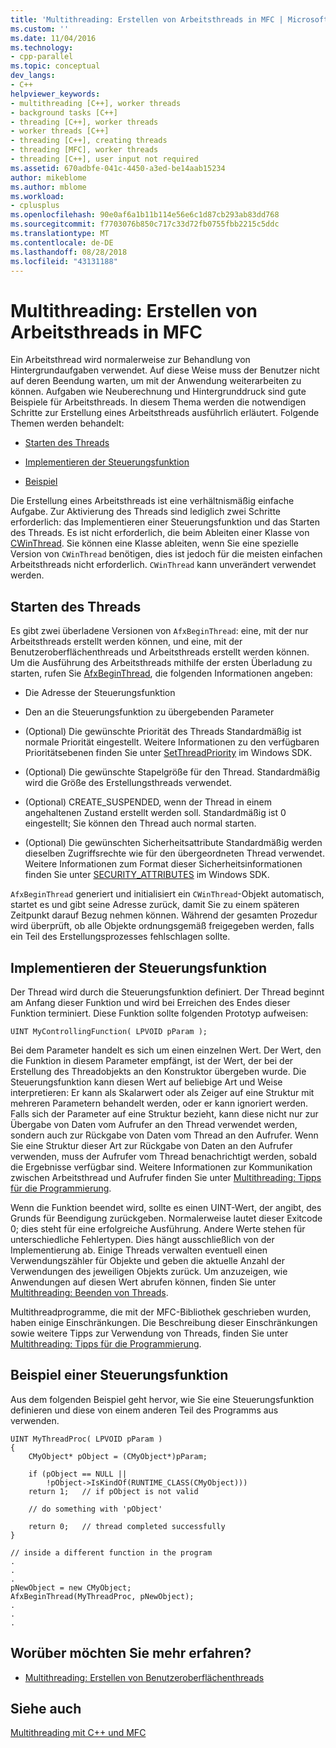 ```yaml
---
title: 'Multithreading: Erstellen von Arbeitsthreads in MFC | Microsoft-Dokumentation'
ms.custom: ''
ms.date: 11/04/2016
ms.technology:
- cpp-parallel
ms.topic: conceptual
dev_langs:
- C++
helpviewer_keywords:
- multithreading [C++], worker threads
- background tasks [C++]
- threading [C++], worker threads
- worker threads [C++]
- threading [C++], creating threads
- threading [MFC], worker threads
- threading [C++], user input not required
ms.assetid: 670adbfe-041c-4450-a3ed-be14aab15234
author: mikeblome
ms.author: mblome
ms.workload:
- cplusplus
ms.openlocfilehash: 90e0af6a1b11b114e56e6c1d87cb293ab83dd768
ms.sourcegitcommit: f7703076b850c717c33d72fb0755fbb2215c5ddc
ms.translationtype: MT
ms.contentlocale: de-DE
ms.lasthandoff: 08/28/2018
ms.locfileid: "43131188"
---
```

# <a name="multithreading-creating-worker-threads-in-mfc"></a>Multithreading: Erstellen von Arbeitsthreads in MFC
Ein Arbeitsthread wird normalerweise zur Behandlung von Hintergrundaufgaben verwendet. Auf diese Weise muss der Benutzer nicht auf deren Beendung warten, um mit der Anwendung weiterarbeiten zu können. Aufgaben wie Neuberechnung und Hintergrunddruck sind gute Beispiele für Arbeitsthreads. In diesem Thema werden die notwendigen Schritte zur Erstellung eines Arbeitsthreads ausführlich erläutert. Folgende Themen werden behandelt:  
  
- [Starten des Threads](#_core_starting_the_thread)  
  
- [Implementieren der Steuerungsfunktion](#_core_implementing_the_controlling_function)  
  
- [Beispiel](#_core_controlling_function_example)  
  
Die Erstellung eines Arbeitsthreads ist eine verhältnismäßig einfache Aufgabe. Zur Aktivierung des Threads sind lediglich zwei Schritte erforderlich: das Implementieren einer Steuerungsfunktion und das Starten des Threads. Es ist nicht erforderlich, die beim Ableiten einer Klasse von [CWinThread](../mfc/reference/cwinthread-class.md). Sie können eine Klasse ableiten, wenn Sie eine spezielle Version von `CWinThread` benötigen, dies ist jedoch für die meisten einfachen Arbeitsthreads nicht erforderlich. `CWinThread` kann unverändert verwendet werden.  
  
##  <a name="_core_starting_the_thread"></a> Starten des Threads  
 
Es gibt zwei überladene Versionen von `AfxBeginThread`: eine, mit der nur Arbeitsthreads erstellt werden können, und eine, mit der Benutzeroberflächenthreads und Arbeitsthreads erstellt werden können. Um die Ausführung des Arbeitsthreads mithilfe der ersten Überladung zu starten, rufen Sie [AfxBeginThread](../mfc/reference/application-information-and-management.md#afxbeginthread), die folgenden Informationen angeben:  
  
- Die Adresse der Steuerungsfunktion  
  
- Den an die Steuerungsfunktion zu übergebenden Parameter  
  
- (Optional) Die gewünschte Priorität des Threads Standardmäßig ist normale Priorität eingestellt. Weitere Informationen zu den verfügbaren Prioritätsebenen finden Sie unter [SetThreadPriority](http://msdn.microsoft.com/library/windows/desktop/ms686277) im Windows SDK.  
  
- (Optional) Die gewünschte Stapelgröße für den Thread. Standardmäßig wird die Größe des Erstellungsthreads verwendet.  
  
- (Optional) CREATE_SUSPENDED, wenn der Thread in einem angehaltenen Zustand erstellt werden soll. Standardmäßig ist 0 eingestellt; Sie können den Thread auch normal starten.  
  
- (Optional) Die gewünschten Sicherheitsattribute Standardmäßig werden dieselben Zugriffsrechte wie für den übergeordneten Thread verwendet. Weitere Informationen zum Format dieser Sicherheitsinformationen finden Sie unter [SECURITY_ATTRIBUTES](http://msdn.microsoft.com/library/windows/desktop/aa379560) im Windows SDK.  
  
`AfxBeginThread` generiert und initialisiert ein `CWinThread`-Objekt automatisch, startet es und gibt seine Adresse zurück, damit Sie zu einem späteren Zeitpunkt darauf Bezug nehmen können. Während der gesamten Prozedur wird überprüft, ob alle Objekte ordnungsgemäß freigegeben werden, falls ein Teil des Erstellungsprozesses fehlschlagen sollte.  
  
##  <a name="_core_implementing_the_controlling_function"></a> Implementieren der Steuerungsfunktion  
 
Der Thread wird durch die Steuerungsfunktion definiert. Der Thread beginnt am Anfang dieser Funktion und wird bei Erreichen des Endes dieser Funktion terminiert. Diese Funktion sollte folgenden Prototyp aufweisen:  
  
```  
UINT MyControllingFunction( LPVOID pParam );  
```  
  
Bei dem Parameter handelt es sich um einen einzelnen Wert. Der Wert, den die Funktion in diesem Parameter empfängt, ist der Wert, der bei der Erstellung des Threadobjekts an den Konstruktor übergeben wurde. Die Steuerungsfunktion kann diesen Wert auf beliebige Art und Weise interpretieren: Er kann als Skalarwert oder als Zeiger auf eine Struktur mit mehreren Parametern behandelt werden, oder er kann ignoriert werden. Falls sich der Parameter auf eine Struktur bezieht, kann diese nicht nur zur Übergabe von Daten vom Aufrufer an den Thread verwendet werden, sondern auch zur Rückgabe von Daten vom Thread an den Aufrufer. Wenn Sie eine Struktur dieser Art zur Rückgabe von Daten an den Aufrufer verwenden, muss der Aufrufer vom Thread benachrichtigt werden, sobald die Ergebnisse verfügbar sind. Weitere Informationen zur Kommunikation zwischen Arbeitsthread und Aufrufer finden Sie unter [Multithreading: Tipps für die Programmierung](multithreading-programming-tips.md).  
  
Wenn die Funktion beendet wird, sollte es einen UINT-Wert, der angibt, des Grunds für Beendigung zurückgeben. Normalerweise lautet dieser Exitcode 0; dies steht für eine erfolgreiche Ausführung. Andere Werte stehen für unterschiedliche Fehlertypen. Dies hängt ausschließlich von der Implementierung ab. Einige Threads verwalten eventuell einen Verwendungszähler für Objekte und geben die aktuelle Anzahl der Verwendungen des jeweiligen Objekts zurück. Um anzuzeigen, wie Anwendungen auf diesen Wert abrufen können, finden Sie unter [Multithreading: Beenden von Threads](multithreading-terminating-threads.md).  
  
Multithreadprogramme, die mit der MFC-Bibliothek geschrieben wurden, haben einige Einschränkungen. Die Beschreibung dieser Einschränkungen sowie weitere Tipps zur Verwendung von Threads, finden Sie unter [Multithreading: Tipps für die Programmierung](multithreading-programming-tips.md).  
  
##  <a name="_core_controlling_function_example"></a> Beispiel einer Steuerungsfunktion  
 
Aus dem folgenden Beispiel geht hervor, wie Sie eine Steuerungsfunktion definieren und diese von einem anderen Teil des Programms aus verwenden.  
  
```  
UINT MyThreadProc( LPVOID pParam )  
{  
    CMyObject* pObject = (CMyObject*)pParam;  
  
    if (pObject == NULL ||  
        !pObject->IsKindOf(RUNTIME_CLASS(CMyObject)))  
    return 1;   // if pObject is not valid  
  
    // do something with 'pObject'  
  
    return 0;   // thread completed successfully  
}  
  
// inside a different function in the program  
.  
.  
.  
pNewObject = new CMyObject;  
AfxBeginThread(MyThreadProc, pNewObject);  
.  
.  
.  
```  
  
## <a name="what-do-you-want-to-know-more-about"></a>Worüber möchten Sie mehr erfahren?  
  
- [Multithreading: Erstellen von Benutzeroberflächenthreads](multithreading-creating-user-interface-threads.md)  
  
## <a name="see-also"></a>Siehe auch  
 
[Multithreading mit C++ und MFC](multithreading-with-cpp-and-mfc.md)